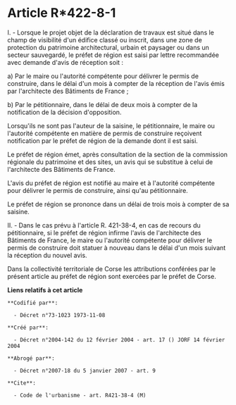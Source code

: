 # Article R*422-8-1

I. - Lorsque le projet objet de la déclaration de travaux est situé dans le champ de visibilité d'un édifice classé ou
inscrit, dans une zone de protection du patrimoine architectural, urbain et paysager ou dans un secteur sauvegardé, le préfet
de région est saisi par lettre recommandée avec demande d'avis de réception soit :

a) Par le maire ou l'autorité compétente pour délivrer le permis de construire, dans le délai d'un mois à compter de la
réception de l'avis émis par l'architecte des Bâtiments de France ;

b) Par le pétitionnaire, dans le délai de deux mois à compter de la notification de la décision d'opposition.

Lorsqu'ils ne sont pas l'auteur de la saisine, le pétitionnaire, le maire ou l'autorité compétente en matière de permis de
construire reçoivent notification par le préfet de région de la demande dont il est saisi.

Le préfet de région émet, après consultation de la section de la commission régionale du patrimoine et des sites, un avis qui
se substitue à celui de l'architecte des Bâtiments de France.

L'avis du préfet de région est notifié au maire et à l'autorité compétente pour délivrer le permis de construire, ainsi qu'au
pétitionnaire.

Le préfet de région se prononce dans un délai de trois mois à compter de sa saisine.

II. - Dans le cas prévu à l'article R. 421-38-4, en cas de recours du pétitionnaire, si le préfet de région infirme l'avis de
l'architecte des Bâtiments de France, le maire ou l'autorité compétente pour délivrer le permis de construire doit statuer à
nouveau dans le délai d'un mois suivant la réception du nouvel avis.

Dans la collectivité territoriale de Corse les attributions conférées par le présent article au préfet de région sont
exercées par le préfet de Corse.

**Liens relatifs à cet article**

	**Codifié par**:

	  - Décret n°73-1023 1973-11-08

	**Créé par**:

	  - Décret n°2004-142 du 12 février 2004 - art. 17 () JORF 14 février 2004

	**Abrogé par**:

	  - Décret n°2007-18 du 5 janvier 2007 - art. 9

	**Cite**:

	  - Code de l'urbanisme - art. R421-38-4 (M)
